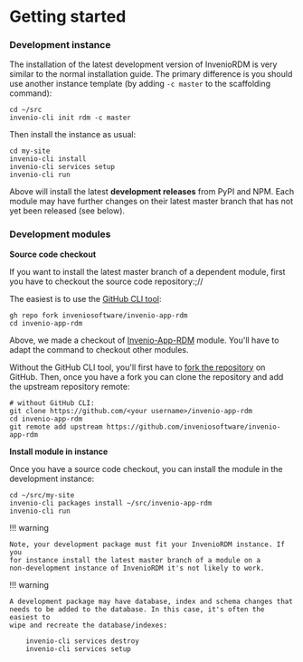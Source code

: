 # Getting started

### Development instance

The installation of the latest development version of InvenioRDM is very
similar to the normal installation guide. The primary difference is you should
use another instance template (by adding ``-c master`` to the scaffolding
command):

```
cd ~/src
invenio-cli init rdm -c master
```

Then install the instance as usual:

```
cd my-site
invenio-cli install
invenio-cli services setup
invenio-cli run
```

Above will install the latest **development releases** from PyPI and NPM. Each
module may have further changes on their latest master branch that has not yet
been released (see below).

### Development modules

**Source code checkout**

If you want to install the latest master branch of a dependent module, first
you have to checkout the source code repository:;//

The easiest is to use the [GitHub CLI tool](https://cli.github.com):

```
gh repo fork inveniosoftware/invenio-app-rdm
cd invenio-app-rdm
```

Above, we made a checkout of [Invenio-App-RDM](https://github.com/inveniosoftware/invenio-app-rdm) module. You'll have to adapt the command to checkout other modules.

Without the GitHub CLI tool, you'll first have to [fork the repository](https://docs.github.com/en/get-started/quickstart/fork-a-repo) on GitHub. Then, once you have a fork you can clone the repository and add the
upstream repository remote:

```
# without GitHub CLI:
git clone https://github.com/<your username>/invenio-app-rdm
cd invenio-app-rdm
git remote add upstream https://github.com/inveniosoftware/invenio-app-rdm
```

**Install module in instance**

Once you have a source code checkout, you can install the module in the
development instance:

```
cd ~/src/my-site
invenio-cli packages install ~/src/invenio-app-rdm
invenio-cli run
```

!!! warning

    Note, your development package must fit your InvenioRDM instance. If you
    for instance install the latest master branch of a module on a
    non-development instance of InvenioRDM it's not likely to work.

!!! warning

    A development package may have database, index and schema changes that
    needs to be added to the database. In this case, it's often the easiest to
    wipe and recreate the database/indexes:

        invenio-cli services destroy
        invenio-cli services setup
